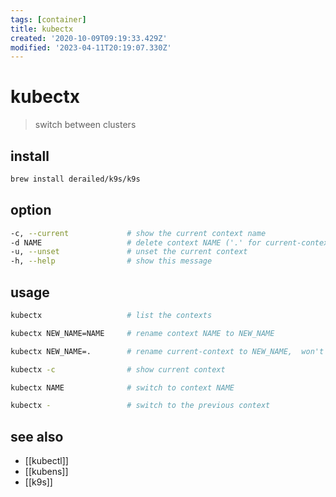 ```yaml
---
tags: [container]
title: kubectx
created: '2020-10-09T09:19:33.429Z'
modified: '2023-04-11T20:19:07.330Z'
---
```


# kubectx

> switch between clusters

## install

```sh
brew install derailed/k9s/k9s
```

## option

```sh
-c, --current             # show the current context name
-d NAME                   # delete context NAME ('.' for current-context)
-u, --unset               # unset the current context
-h, --help                # show this message
```

## usage

```sh
kubectx                   # list the contexts

kubectx NEW_NAME=NAME     # rename context NAME to NEW_NAME

kubectx NEW_NAME=.        # rename current-context to NEW_NAME,  won't delete the user/cluster entry that is used by the context

kubectx -c                # show current context

kubectx NAME              # switch to context NAME

kubectx -                 # switch to the previous context
```

## see also

- [[kubectl]]
- [[kubens]]
- [[k9s]]
